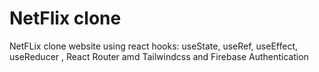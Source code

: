 # NetFlix clone
 NetFLix clone website using react hooks: useState, useRef, useEffect, useReducer , React Router amd Tailwindcss and Firebase Authentication
